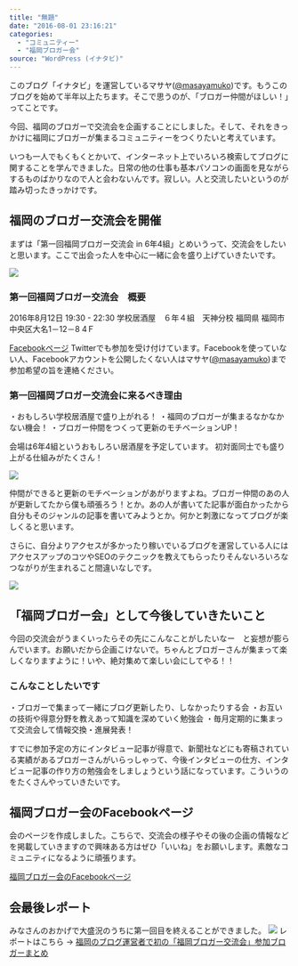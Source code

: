 ```yaml
---
title: "無題"
date: "2016-08-01 23:16:21"
categories:
  - "コミュニティー"
  - "福岡ブロガー会"
source: "WordPress (イナタビ)"
---
```


このブログ「イナタビ」を運営しているマサヤ([@masayamuko](https://twitter.com/MasayaMuko))です。もうこのブログを始めて半年以上たちます。そこで思うのが、「ブロガー仲間がほしい！」ってことです。

今回、福岡のブロガーで交流会を企画することにしました。そして、それをきっかけに福岡にブロガーが集まるコミュニティーをつくりたいと考えています。

いつも一人でもくもくとかいて、インターネット上でいろいろ検索してブログに関することを学んできました。日常の他の仕事も基本パソコンの画面を見ながらするものばかりなので人と会わないんです。寂しい。人と交流したいというのが踏み切ったきっかけです。

## 福岡のブロガー交流会を開催
まずは「第一回福岡ブロガー交流会 in 6年4組」とめいうって、交流会をしたいと思います。ここで出会った人を中心に一緒に会を盛り上げていきたいです。

![](https://masayamuko.com/wp/wp-content/uploads/2016/08/スクリーンショット-2016-08-01-午後3.55.04.png)

### 第一回福岡ブロガー交流会　概要

2016年8月12日 19:30 - 22:30
学校居酒屋　６年４組　天神分校
福岡県 福岡市中央区大名1－12－8 4Ｆ

[Facebookページ](https://www.facebook.com/events/912389398872750/)
Twitterでも参加を受け付けています。Facebookを使っていない人、Facebookアカウントを公開したくない人はマサヤ([@masayamuko](https://twitter.com/MasayaMuko))まで参加希望の旨を連絡ください。

### 第一回福岡ブロガー交流会に来るべき理由

・おもしろい学校居酒屋で盛り上がれる！
・福岡のブロガーが集まるなかなかない機会！
・ブロガー仲間をつくって更新のモチベーションUP！

会場は6年4組というおもしろい居酒屋を予定しています。
初対面同士でも盛り上がる仕組みがたくさん！ 

![](https://masayamuko.com/wp/wp-content/uploads/2016/08/img01-1.jpg)

仲間ができると更新のモチベーションがあがりますよね。ブロガー仲間のあの人が更新してたから僕も頑張ろう！とか。あの人が書いてた記事が面白かったから自分もそのジャンルの記事を書いてみようとか。何かと刺激になってブログが楽しくると思います。

さらに、自分よりアクセスが多かったり稼いでいるブログを運営している人にはアクセスアップのコツやSEOのテクニックを教えてもらったりそんないろいろなつながりが生まれること間違いなしです。

![](https://masayamuko.com/wp/wp-content/uploads/2016/08/img01.jpg)

## 「福岡ブロガー会」として今後していきたいこと

今回の交流会がうまくいったらその先にこんなことがしたいなー　と妄想が膨らんでいます。お願いだから企画こけないで。ちゃんとブロガーさんが集まって楽しくなりますように！いや、絶対集めて楽しい会にしてやる！！

### こんなことしたいです

・ブロガーで集まって一緒にブログ更新したり、しなかったりする会
・お互いの技術や得意分野を教えあって知識を深めていく勉強会
・毎月定期的に集まって交流会して情報交換・進展発表！

すでに参加予定の方にインタビュー記事が得意で、新聞社などにも寄稿されている実績があるブロガーさんがいらっしゃって、今後インタビューの仕方、インタビュー記事の作り方の勉強会をしましょうという話になっています。こういうのをたくさんやっていきたいです。

## 福岡ブロガー会のFacebookページ

会のページを作成しました。こちらで、交流会の様子やその後の企画の情報などを掲載していきますので興味ある方はぜひ「いいね」をお願いします。素敵なコミュニティになるように頑張ります。

[福岡ブロガー会のFacebookページ](https://www.facebook.com/%E7%A6%8F%E5%B2%A1%E3%83%96%E3%83%AD%E3%82%AC%E3%83%BC%E4%BC%9A-1738783063046733/)

## 会最後レポート

みなさんのおかげで大盛況のうちに第一回目を終えることができました。
![](https://masayamuko.com/wp/wp-content/uploads/2016/08/M3000622-1024x768.jpg)
レポートはこちら → [福岡のブログ運営者で初の「福岡ブロガー交流会」参加ブロガーまとめ](https://masayamuko.com/blogger-matome/)